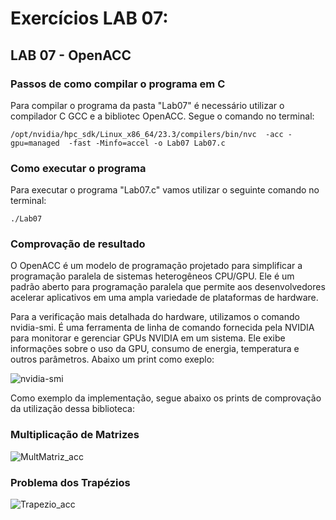 # Exercícios LAB 07:

## LAB 07 - OpenACC

### Passos de como compilar o programa em C

Para compilar o programa da pasta "Lab07" é necessário utilizar o compilador C GCC e a bibliotec OpenACC. Segue o comando no terminal:

`/opt/nvidia/hpc_sdk/Linux_x86_64/23.3/compilers/bin/nvc  -acc -gpu=managed  -fast -Minfo=accel -o Lab07 Lab07.c`

### Como executar o programa

Para executar o programa "Lab07.c" vamos utilizar o seguinte comando no terminal: 

`./Lab07`

### Comprovação de resultado

O OpenACC é um modelo de programação projetado para simplificar a programação paralela de sistemas heterogêneos CPU/GPU. Ele é um padrão aberto para programação paralela que permite aos desenvolvedores acelerar aplicativos em uma ampla variedade de plataformas de hardware.

Para a verificação mais detalhada do hardware, utilizamos o comando nvidia-smi. É uma ferramenta de linha de comando fornecida pela NVIDIA para monitorar e gerenciar GPUs NVIDIA em um sistema. Ele exibe informações sobre o uso da GPU, consumo de energia, temperatura e outros parâmetros. Abaixo um print como exeplo:

![nvidia-smi](https://github.com/MatosLeo03/Proj_CompParalela-N12/assets/84693356/db7a4633-c493-403b-9bad-dcfadbfbdeac)

Como exemplo da implementação, segue abaixo os prints de comprovação da utilização dessa biblioteca:

### Multiplicação de Matrizes
![MultMatriz_acc](https://github.com/MatosLeo03/Proj_CompParalela-N12/assets/84693356/ac6a266a-ddd1-44ef-921e-75d55a49ce3c)

### Problema dos Trapézios

![Trapezio_acc](https://github.com/MatosLeo03/Proj_CompParalela-N12/assets/84693356/4099591d-0e5b-476f-ba9b-a8ce6d6bd7e2)
